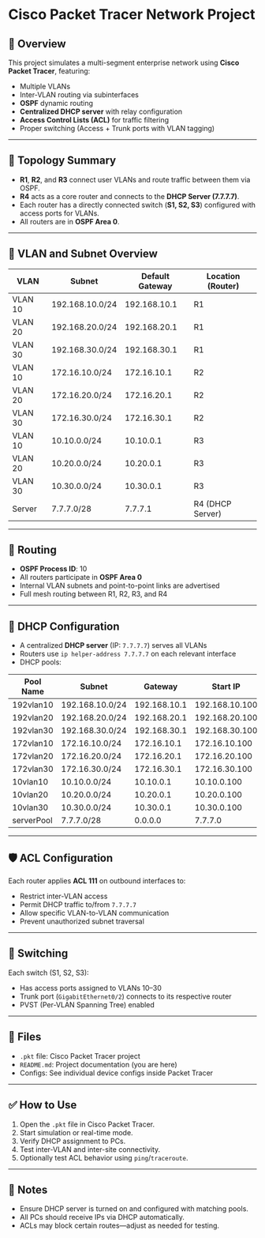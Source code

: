 # Cisco Packet Tracer Network Project

## 📡 Overview

This project simulates a multi-segment enterprise network using **Cisco Packet Tracer**, featuring:
- Multiple VLANs
- Inter-VLAN routing via subinterfaces
- **OSPF** dynamic routing
- **Centralized DHCP server** with relay configuration
- **Access Control Lists (ACL)** for traffic filtering
- Proper switching (Access + Trunk ports with VLAN tagging)

---

## 🧱 Topology Summary

- **R1**, **R2**, and **R3** connect user VLANs and route traffic between them via OSPF.
- **R4** acts as a core router and connects to the **DHCP Server (7.7.7.7)**.
- Each router has a directly connected switch (**S1, S2, S3**) configured with access ports for VLANs.
- All routers are in **OSPF Area 0**.

---

## 📶 VLAN and Subnet Overview

| VLAN    | Subnet            | Default Gateway     | Location (Router) |
|---------|-------------------|---------------------|-------------------|
| VLAN 10 | 192.168.10.0/24   | 192.168.10.1        | R1                |
| VLAN 20 | 192.168.20.0/24   | 192.168.20.1        | R1                |
| VLAN 30 | 192.168.30.0/24   | 192.168.30.1        | R1                |
| VLAN 10 | 172.16.10.0/24    | 172.16.10.1         | R2                |
| VLAN 20 | 172.16.20.0/24    | 172.16.20.1         | R2                |
| VLAN 30 | 172.16.30.0/24    | 172.16.30.1         | R2                |
| VLAN 10 | 10.10.0.0/24      | 10.10.0.1           | R3                |
| VLAN 20 | 10.20.0.0/24      | 10.20.0.1           | R3                |
| VLAN 30 | 10.30.0.0/24      | 10.30.0.1           | R3                |
| Server  | 7.7.7.0/28        | 7.7.7.1             | R4 (DHCP Server)  |

---

## 🔧 Routing

- **OSPF Process ID**: 10
- All routers participate in **OSPF Area 0**
- Internal VLAN subnets and point-to-point links are advertised
- Full mesh routing between R1, R2, R3, and R4

---

## 📨 DHCP Configuration

- A centralized **DHCP server** (IP: `7.7.7.7`) serves all VLANs
- Routers use `ip helper-address 7.7.7.7` on each relevant interface
- DHCP pools:

| Pool Name   | Subnet          | Gateway        | Start IP         |
|-------------|------------------|----------------|------------------|
| 192vlan10   | 192.168.10.0/24  | 192.168.10.1   | 192.168.10.100   |
| 192vlan20   | 192.168.20.0/24  | 192.168.20.1   | 192.168.20.100   |
| 192vlan30   | 192.168.30.0/24  | 192.168.30.1   | 192.168.30.100   |
| 172vlan10   | 172.16.10.0/24   | 172.16.10.1    | 172.16.10.100    |
| 172vlan20   | 172.16.20.0/24   | 172.16.20.1    | 172.16.20.100    |
| 172vlan30   | 172.16.30.0/24   | 172.16.30.1    | 172.16.30.100    |
| 10vlan10    | 10.10.0.0/24     | 10.10.0.1      | 10.10.0.100      |
| 10vlan20    | 10.20.0.0/24     | 10.20.0.1      | 10.20.0.100      |
| 10vlan30    | 10.30.0.0/24     | 10.30.0.1      | 10.30.0.100      |
| serverPool  | 7.7.7.0/28       | 0.0.0.0        | 7.7.7.0          |

---

## 🛡 ACL Configuration

Each router applies **ACL 111** on outbound interfaces to:
- Restrict inter-VLAN access
- Permit DHCP traffic to/from `7.7.7.7`
- Allow specific VLAN-to-VLAN communication
- Prevent unauthorized subnet traversal

---

## 🧪 Switching

Each switch (S1, S2, S3):
- Has access ports assigned to VLANs 10–30
- Trunk port (`GigabitEthernet0/2`) connects to its respective router
- PVST (Per-VLAN Spanning Tree) enabled

---

## 📂 Files

- `.pkt` file: Cisco Packet Tracer project
- `README.md`: Project documentation (you are here)
- Configs: See individual device configs inside Packet Tracer

---

## ✅ How to Use

1. Open the `.pkt` file in Cisco Packet Tracer.
2. Start simulation or real-time mode.
3. Verify DHCP assignment to PCs.
4. Test inter-VLAN and inter-site connectivity.
5. Optionally test ACL behavior using `ping`/`traceroute`.

---

## 📌 Notes

- Ensure DHCP server is turned on and configured with matching pools.
- All PCs should receive IPs via DHCP automatically.
- ACLs may block certain routes—adjust as needed for testing.
